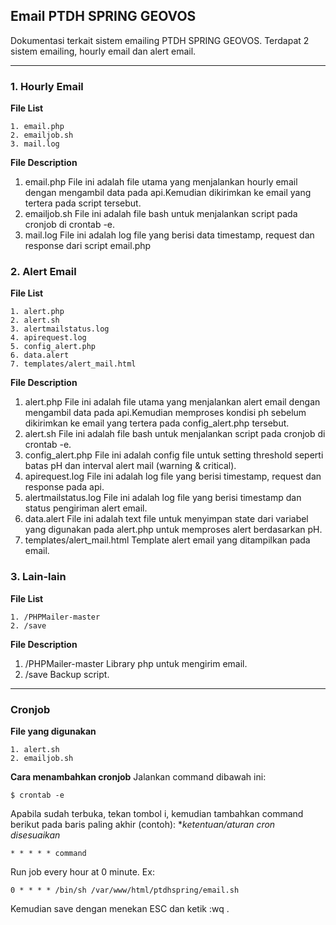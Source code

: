 ## Email PTDH SPRING GEOVOS
Dokumentasi terkait sistem emailing PTDH SPRING GEOVOS. Terdapat 2 sistem emailing, hourly email dan alert email.

---

### 1. Hourly Email
**File List**
```
1. email.php
2. emailjob.sh
3. mail.log
```
**File Description**
1. email.php
   File ini adalah file utama yang menjalankan hourly email dengan mengambil data pada api.Kemudian dikirimkan ke email yang tertera pada script tersebut.
2. emailjob.sh
   File ini adalah file bash untuk menjalankan script pada cronjob di crontab -e.
3. mail.log
   File ini adalah log file yang berisi data timestamp, request dan response dari script email.php

### 2. Alert Email
**File List**
```
1. alert.php
2. alert.sh
3. alertmailstatus.log
4. apirequest.log
5. config_alert.php
6. data.alert
7. templates/alert_mail.html
```
**File Description**
1. alert.php
   File ini adalah file utama yang menjalankan alert email dengan mengambil data pada api.Kemudian memproses kondisi ph sebelum dikirimkan ke email yang tertera pada config_alert.php tersebut.
2. alert.sh
   File ini adalah file bash untuk menjalankan script pada cronjob di crontab -e.
3. config_alert.php
   File ini adalah config file untuk setting threshold seperti batas pH dan interval alert mail (warning & critical).
4. apirequest.log
   File ini adalah log file yang berisi timestamp, request dan response pada api.
5. alertmailstatus.log
   File ini adalah log file yang berisi timestamp dan status pengiriman alert email.
6. data.alert
   File ini adalah text file untuk menyimpan state dari variabel yang digunakan pada alert.php untuk memproses alert berdasarkan pH.
7. templates/alert_mail.html
   Template alert email yang ditampilkan pada email.

### 3. Lain-lain
**File List**
```
1. /PHPMailer-master
2. /save
```
**File Description**
1. /PHPMailer-master
   Library php untuk mengirim email.
2. /save
   Backup script.
---
### Cronjob
**File yang digunakan**
```
1. alert.sh
2. emailjob.sh
```
**Cara menambahkan cronjob**
Jalankan command dibawah ini:
```
$ crontab -e
```
Apabila sudah terbuka, tekan tombol i, kemudian tambahkan command berikut pada baris paling akhir (contoh): **ketentuan/aturan cron disesuaikan*
```
* * * * * command 
```
Run job every hour at 0 minute.
Ex:
```
0 * * * * /bin/sh /var/www/html/ptdhspring/email.sh
```
Kemudian save dengan menekan ESC dan ketik :wq .
